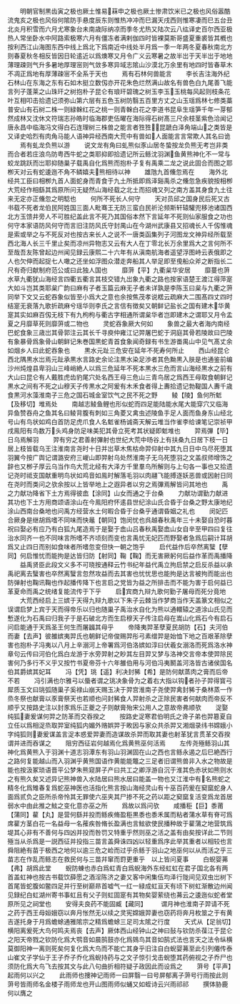 <!-- { "loadSidebar": true } -->
　　明朝官制黒齿寅之极也厥土惟易菻申之极也厥土惨肃饮米已之极也风俗嚣酷流鬼亥之极也风俗何隂防手悬度辰东则惟热冲冲而巳漏天戌西则惟寒凄而巳五台丑北炎月积雪而六月尤寒象台未南歳际纳凉而季冬尤热又陆次云八纮译史百尔西亚极热人常坐卧水中阿路索极寒六月有僵冻者满剌伽四时皆裸莫斯哥盛夏重裘皆其槪也按利西江山海图东西中线上爲北下爲南近中线处半月爲一季一年两冬夏春秋南北方则春夏秋冬相反皆因日轮逺近以爲燠寒又月令广义云寒暑之故半岀于天半岀于地地薄理疎则气升多暑地厚理宻则气敛多寒异域志隂山沙漠北万余里有地四时皆春草木不凋正爲地有厚薄疎宻不全系于天也
　　焉有石林何兽能言
　　李长吉注海外纪石林山在东海之东有石如木挺立数仭亦开花朱色烂然满山故名有兽色白九尾善飞能言列子蓬莱之山珠玕之树抱朴子昆仑有琅玕碧瑰之树玉李玉玉桃每风起则枝条花叶互相叩击拾遗记须弥山第六层有五色玉树防翳五百里方丈之山玉瑶爲林七修类藁普安山有石树二株一则緑榦红花之桃一则青榦白花之李道书昆阜生瑶笋千年一芽郁然成林又沈休文符瑞志孙皓时临海郡吏伍曜在海际得石树髙三尺余枝茎紫色洽闻记唐永昌中临海冯文得白石连理树三株兽之能言者狌狌昆蹏白泽角端山之类皆是又译史哈烈有肉角马能人语神异经西南大荒中有兽如人面能言言常欺人其名曰诡
　　焉有虬龙负熊以游
　　说文龙有角曰虬熊似豕山居冬蛰按龙负熊无考岂非类而合者若庄浪鸟防粤西牛蛇之类耶抑即拾遗记所云鲧沈羽渊鱼黄熊神化不一常与蛟龙跳跃而岀耶抑随巢子载禹自化爲熊而抱朴子复有禹乘二龙之说此固合而图之耶栁天对云有蛇逶迤不角不鳞嬉夫熊相待以神
　　雄虺九首儵忽焉在
　　海外北经共工臣曰相栁九首人面蛇身而青食于九土所抵即爲泽谿禹杀之儵忽急疾貌按相栁大荒经作相繇其爲原所问无疑然山海经载之北土而招魂又列之南方盖其身食九土往来无定亦正儵忽之明騐也
　　何所不死长人何守
　　天对员邱之国身民后死又古书载不死者龙伯民阿姓国三面人毗骞王无防三蛮白民祈沦频斯轩辕驩兜移池诸国西北方玉馈井旁人不可胜纪盖此言不死乃其国俗本然下言延年不死则仙家服食之功也何守本家语防风何守而言旧注防风氏守封禺山在今湖州武康县又招魂长人千仭惟魂是索或举之与不死反对也按古来长人之说不一唐类函集列子河图龙文神异经所载至西北海人长三千里止矣而凉州异物志又云有大人在丁零北长万余里爲大之言何所不至哉吾友陈曾起边州闻见録云康熙二十六年有从滇南航海者遥望浮图峙云表俄即之人也欠伸而起捉七人噉之还坐如浮图众潜走奔船其人举足即至曵船众斧之断指长二尺有奇归献制府范公或曰此独人国也
　　靡蓱【平】九衢枲华安居
　　靡蔓也蓱水草九衢犹山海经言四衢五衢言其枝交错九岀象九衢之路也按家语楚王渡江得萍寔大如斗岂其类耶枲广韵曰麻有子者玉篇云麻无子者未详孰是李陈玉曰枲与九衢之蓱同举下文又云蛇吞象似皆至小爲大之意也余按焦茂孝说楛云疏麻大二围髙四丈四时结寔无衰落九歌折疏麻兮瑶华则李氏之言信有徴矣又朝鲜记盐长之国有建木华黄寔其实如麻百仭无枝下有九枸枸与衢古字相通所谓枲华者岂即建木之谓耶又月令孟夏之月靡草死则靡蓱或二物也
　　灵蛇吞象厥大何如
　　象兽之最大者海内南经巴蛇食象三歳岀其骨郭注云其长千寻庾仲雍江记羿屠巴蛇于洞庭其骨若陵故曰巴陵有象暴骨爲象骨山朝鲜记朱巻国黒蛇青首食象闻奇録有书生游畨禺山中见气髙丈余如烟乡人曰此蛇吞象也
　　黒水元趾三危安在延年不死寿何所止
　　西山经昆仑西北隅黒水岀焉元趾承黒水言路史余论注黒水染足渉者其色黝黒入肤是也通鉴前编沙州炖煌县卑羽山三峰峭絶人以爲三危延年不死本黒水三危而言山海经黒水之前有大山曰昆仑有人戴胜虎齿豹尾穴处名西王母三危山三青鸟居之爲西王母取食朝鲜记黒水之间有不死之山穆天子传黒水之阿爰有木禾食者得上夀拾遗记勃鞮国人夀千歳食黒河水藻淮南子三危之国石城金室饮气之民不死之野
　　鲮【陵】鱼何所鬿【及移切】堆焉处
　　南越志鲮鱼鲤也形似蛇而四足能陆能水尾大能穿穴又临海异鱼赞吞舟之鱼其名曰鲮背腹有刺如三角菱又禽虫述陵鱼手足人面而鱼身东山经北号山有鸟状如鸡白首防足虎爪食人名鬿雀杨诚斋天解云堆当作雀李给谏笔记崇祯甲戌鳯阳有鸟数万头鸡身防足味美犯其骨立死考其状疑即鬿堆也
　　羿焉彃【毕】日乌焉解羽
　　羿有穷之君善射彃射也世纪大荒中旸谷上有扶桑九日居下枝一日居上枝皆载乌王注淮南言尧时十日并岀草木焦枯命羿仰射中其九日日中乌尽死堕其羽翼今按广舆记谓潞安府三嵕山即羿射乌处然淮南子无乌死堕羽之文盖叔师增饰之辞也又栁子厚云乌当作鸟大荒北经有大泽方千里羣鸟所解则与上句各一事也又拾遗记尧时祗支国献重明鸟状如鸡音如鳯时解落毛羽以肉翮飞能搏逐妖恶兽或因射日同在尧时而类问之欤余按以上皆举地上之遐异者以穷之焉彃焉解皆问其地也
　　禹之力献功降省下土方焉得彼嵞【涂同】山女而通之于台桑
　　力献功谓勤力献进其功也下土方用商颂语涂山在今鳯阳府怀逺县世纪涂山氏合昏于台桑之野太康地纪涂山西南台桑地也问禹方经营水土何暇合昏于台桑乎通谓昏姻之礼也
　　闵妃匹合厥身是继胡爲嗜不同味而快鼂【朝同】饱闵忧也呉越春秋禹年三十未娶自恐时暮祝曰娶必有应乃有白狐九尾造焉于是娶于嵞山吕春秋禹娶嵞山女自辛至甲四曰复往治水同齐一也不同味言所嗜不齐顷刻而变也言禹忧无妃匹而野娶者急爲后嗣计耳胡爲又止四日而别如食味者所嗜忽变但快一朝之饱乎
　　启代益作后卒然离蠥【孽同】何启惟忧而能拘是达皆归防【射同】鞠【鞠】而无害厥躬何后益作革而禹播降
　　益禹贤臣此段文义多不可晓按通释云竹书纪年益代禹立拘启禁之启反杀益以承禹祀离去蠥害也卒然离蠥言忽然攻益而去其害也忧忧思也能拘是达言被拘而能出也防弹射也鞠讯鞠也作起播传降下也言启之党皆为益之所排击而不能为害于启何益已革夏命而禹之统绪复能流传于下乎
　　启宾商九辩九歌何勤子屠母而死分竟地
　　大荒西经启上三嫔于天得九辩九歌以下朱子云棘当作梦商当作天盖篆文相似之误谓启梦上宾于天而得帝乐以归也随巢子禹治水自化为熊以通轘辕之道涂山氏见而慙遂化为石禹曰归我子于是石破北方而生启穆天子传注启母在嵩山化爲石今有启石问启能通于天爲圣王何生而屠疈其母乎
　　帝降夷羿革孽夏民胡防【石】夫河伯而妻【去声】彼雒嫔夷羿氏也朝鲜记帝俊赐羿彤弓素缯羿是始恤下地之百艰革除孽害也抱朴子冯夷以八月上辛溺河上帝署爲河伯洛嫔如淳曰伏羲女溺洛而死爲洛水神章句云传曰河伯化爲白龙游于水旁羿射之眇其左目羿又梦与洛神交言帝本使羿除民害何乃多行不义乎又按竹书夏帝芬十六年雒伯用与河伯冯夷鬭盖河洛皆古诸侯国名伯其爵嫔其妃耳
　　冯【凭】珧【遥】利决封豨【希】是防何献蒸肉之膏而后帝不若
　　冯引满也尔雅弓以蜃者谓之珧决象骨为之着右大指以钩者孙子羿得寳弓犀质玉文曰珧弧随巢子奚禄山崩天赐玉决于羿宫淮南子尧使羿禽封豨于桑林蒸一作烝冬祭也献膏以豕膏祭天也若顺也问封豨食人羿射杀之正除民害者何献肉而帝反不顺乎又按路史注以封豕爲乐正夔之子则献膏殆宋公用人之意故帝弗顺欤
　　浞娶纯狐妻爰谋何羿之防革而交吞揆之
　　按路史浞寒君伯明氏之谗子弟也羿簒夏自立任以爲相浞烝取羿室纯狐内媚外赂娯羿于畋因与家众共杀羿又湘烟录纬书嫦娥小字纯狐则妻爰谋盖言浞本惑爱羿妻而造谋故杀羿而取其妻也射革犹言贯革交吞揆谓并进而吞谋之
　　阻穷西征岩何越焉化爲黄熊巫何活焉
　　左传尧殛鲧羽山其神化爲黄熊入于羽渊十道志羽潭东有羽山羽渊固在山之西也言鲧永遏之后巳絶西行之路何复能越山而入羽渊乎黄熊国语作黄能能鼈之三足者旧谓熊兽非入水之物故是能也按汲冢琐语晋平公梦朱熊窥屏子产曰共工之卿浮游自沉于淮其色赤状如熊则水之有熊久矣又述异记熊神兽入水陆居曰熊水居曰能盖一物也又江淮中有名熊蛇之精冬化爲雉春复爲蛇巫神医也活指化熊言按山海经灵山有十巫百药爰在窫窳蛇身人面爲贰负之臣所杀帝怜其无罪使六巫夹其尸掺不死之药以距之窫窳复活变爲龙首居弱水中由此推之鮌之变化意亦巫之所
　　爲故以爲问欤
　　咸播秬【巨】黍莆【蒲同】雚【丸】是营何繇并投而鲧疾脩盈秬黒黍也黍禾属而粘者蒲水草有脊可爲席雚方茎白花一名益母一名蓷疾咎脩长盈满也言鮌欲使民播种故于雚蒲之地营筑爲堤其心非有不善何与四凶并投而咎罚又特重乎然则巫之活之盖有由矣按详此二节则殛当从杀爲是一説西征并投指三苗言盖舜诛四凶以轻重爲序此举其重者以相较也言舜阻絶有苗于极西之地何以逾三危之崄而过乎杀鲧于羽山之地巫何以从而活之乎三苗志在作乱而鲧志在救民何与三苗幷窜而罸更重乎　以上皆问夏事
　　白蜺婴茀【弗】胡爲此堂
　　蜺防蝀也赤白爲虹青白爲蜺海外东经虹虹在君子国北各有两首盖虹神也按古书载饮薛愿之酒淫陈济之妻又客中闲集伍均泽行陇间见双虫岀树下首尾皆蛇腹如鳖四足并行至树巅昻首嘘气一红一緑成虹亘天有顷下树虹渐散边州闻见録纪白虹湖州寄书事虹且有父子则虹固寔有其物矣婴萦绕也茀云之逶迤似蛇者堂原所见之祠堂也
　　安得夫良药不能固臧【藏同】
　　谓月神也淮南子羿请不死之药于西王母姮娥窃以奔月怅然无以续之灵宪嫦娥羿妻也窃药将奔月枚筮之于有黄吉遂托身于月爲蟾蜍通雅隂宗之精爲蟾蜍三足司太隂之行度
　　天式从【足翁切】横阳离爰死大鸟何鸣夫焉丧【去声】厥体西山经钟山之神曰鼔与钦防杀葆江于昆仑之阳天帝戮之钦防化爲大鹗音如晨鹄鼓亦化爲鵕鸟其音如鹄式法也言天之法令纵横莫御阳神一离则死矣何复化爲大鸟而不能亡其身乎旧注自白蜺婴茀至此引列僊传泰山崔文子学仙于王子乔子乔化爲蜺持药与之文子惊引戈击蜺堕其药俯视之子乔尸也须防化爲大鸟飞去按其文与此八句曲折相符疑子政因此而设爲之
　　蓱号【平声】起雨何以兴之
　　此雨师也捜神记雨师一曰屏翳一曰号屏郁离子蓱号行雨按此则蓱号皆雨师名金楼子雨师龙也开山图雨师似蛹又如蛭诗云兴雨祁祁
　　撰体胁鹿何以膺之
